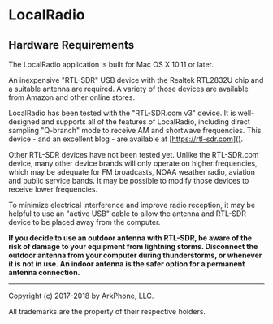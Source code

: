 
# LocalRadio

## Hardware Requirements

The LocalRadio application is built for Mac OS X 10.11 or later.

An inexpensive "RTL-SDR" USB device with the Realtek RTL2832U chip and a suitable antenna are required.  A variety of those devices are available from Amazon and other online stores.

LocalRadio has been tested with the "RTL-SDR.com v3" device.  It is well-designed and supports all of the features of LocalRadio, including direct sampling "Q-branch" mode to receive AM and shortwave frequencies.  This device - and an excellent blog - are available at [https://rtl-sdr.com]().

Other RTL-SDR devices have not been tested yet.  Unlike the RTL-SDR.com device, many other device brands will only operate on higher frequencies, which may be adequate for FM broadcasts, NOAA weather radio, aviation and public service bands.  It may be possible to modify those devices to receive lower frequencies.

To minimize electrical interference and improve radio reception, it may be helpful to use an "active USB" cable to allow the antenna and RTL-SDR device to be placed away from the computer.

**If you decide to use an outdoor antenna with RTL-SDR, be aware of the risk of damage to your equipment from lightning storms.  Disconnect the outdoor antenna from your computer during thunderstorms, or whenever it is not in use.  An indoor antenna is the safer option for a permanent antenna connection.**

<hr>

Copyright (c) 2017-2018 by ArkPhone, LLC.

All trademarks are the property of their respective holders.
